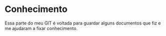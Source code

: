 # Conhecimento
Essa parte do meu GIT é voltada para guardar alguns documentos que fiz e me ajudaram a fixar conhecimento.
